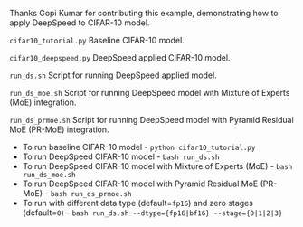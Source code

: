 Thanks Gopi Kumar for contributing this example, demonstrating how to apply DeepSpeed to CIFAR-10 model.

`cifar10_tutorial.py`
    Baseline CIFAR-10 model.

`cifar10_deepspeed.py`
    DeepSpeed applied CIFAR-10 model.

`run_ds.sh`
    Script for running DeepSpeed applied model.

`run_ds_moe.sh`
    Script for running DeepSpeed model with Mixture of Experts (MoE) integration.

`run_ds_prmoe.sh`
    Script for running DeepSpeed model with Pyramid Residual MoE (PR-MoE) integration.

* To run baseline CIFAR-10 model - `python cifar10_tutorial.py`
* To run DeepSpeed CIFAR-10 model - `bash run_ds.sh`
* To run DeepSpeed CIFAR-10 model with Mixture of Experts (MoE) - `bash run_ds_moe.sh`
* To run DeepSpeed CIFAR-10 model with Pyramid Residual MoE (PR-MoE) - `bash run_ds_prmoe.sh`
* To run with different data type (default=`fp16`) and zero stages (default=`0`) - `bash run_ds.sh --dtype={fp16|bf16} --stage={0|1|2|3}`
